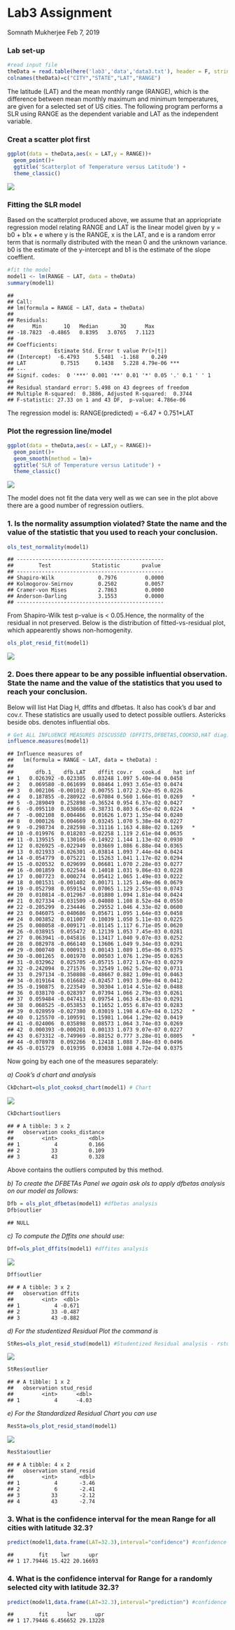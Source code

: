 Lab3 Assignment
================
Somnath Mukherjee
Feb 7, 2019

### Lab set-up

``` r
#read input file
theData = read.table(here('lab3','data','data3.txt'), header = F, stringsAsFactors = T) #use here() function to specify path
colnames(theData)=c("CITY","STATE","LAT","RANGE")
```

The latitude (LAT) and the mean monthly range (RANGE), which is the difference between mean monthly maximum and minimum temperatures, are given for a selected set of US cities. The following program performs a SLR using RANGE as the dependent variable and LAT as the independent variable.  
###  Creat a scatter plot first

``` r
ggplot(data = theData,aes(x = LAT,y = RANGE))+
  geom_point()+
  ggtitle('Scatterplot of Temperature versus Latitude') +
  theme_classic()
```

![](Lab3_Assignment__files/figure-markdown_github/unnamed-chunk-3-1.png)

### Fitting the SLR model

Based on the scatterplot produced above, we assume that an appriopriate regression model relating RANGE and LAT is the linear model given by
y = b0 + b1x + e
where y is the RANGE, x is the LAT, and e is a random error term that is normally distributed with the mean 0 and the unknown variance.
b0 is the estimate of the y-intercept and b1 is the estimate of the slope coeffient.

``` r
#fit the model
model1 <‐ lm(RANGE ~ LAT, data = theData)
summary(model1)
```

    ## 
    ## Call:
    ## lm(formula = RANGE ~ LAT, data = theData)
    ## 
    ## Residuals:
    ##      Min       1Q   Median       3Q      Max 
    ## -18.7823  -0.4865   0.8395   3.0765   7.1123 
    ## 
    ## Coefficients:
    ##             Estimate Std. Error t value Pr(>|t|)    
    ## (Intercept)  -6.4793     5.5481  -1.168    0.249    
    ## LAT           0.7515     0.1438   5.228 4.79e-06 ***
    ## ---
    ## Signif. codes:  0 '***' 0.001 '**' 0.01 '*' 0.05 '.' 0.1 ' ' 1
    ## 
    ## Residual standard error: 5.498 on 43 degrees of freedom
    ## Multiple R-squared:  0.3886, Adjusted R-squared:  0.3744 
    ## F-statistic: 27.33 on 1 and 43 DF,  p-value: 4.786e-06

The regression model is:
RANGE(predicted) = -6.47 + 0.751\*LAT

### Plot the regression line/model

``` r
ggplot(data = theData,aes(x = LAT,y = RANGE))+
  geom_point()+
  geom_smooth(method = lm)+
  ggtitle('SLR of Temperature versus Latitude') +
  theme_classic()
```

![](Lab3_Assignment__files/figure-markdown_github/unnamed-chunk-5-1.png)

The model does not fit the data very well as we can see in the plot above there are a good number of regression outliers.

### 1. Is the normality assumption violated? State the name and the value of the statistic that you used to reach your conclusion.

``` r
ols_test_normality(model1)
```

    ## -----------------------------------------------
    ##        Test             Statistic       pvalue  
    ## -----------------------------------------------
    ## Shapiro-Wilk              0.7976         0.0000 
    ## Kolmogorov-Smirnov        0.2502         0.0057 
    ## Cramer-von Mises          2.7863         0.0000 
    ## Anderson-Darling          3.1553         0.0000 
    ## -----------------------------------------------

From Shapiro-Wilk test p-value is &lt; 0.05.Hence, the normality of the residual in not preserved.
Below is the distribution of fitted-vs-residual plot, which appearently shows non-homogenity.

``` r
ols_plot_resid_fit(model1)
```

![](Lab3_Assignment__files/figure-markdown_github/unnamed-chunk-7-1.png)

### 2. Does there appear to be any possible influential observation. State the name and the value of the statistics that you used to reach your conclusion.

Below will list Hat Diag H, dffits and dfbetas. It also has cook’s d bar and cov.r. These statistics are usually used to detect possible outliers.
Astericks beside obs. denotes influential obs.

``` r
# Get ALL INFLUENCE MEASURES DISCUSSED (DFFITS,DFBETAS,COOKSD,HAT diag)
influence.measures(model1)
```

    ## Influence measures of
    ##   lm(formula = RANGE ~ LAT, data = theData) :
    ## 
    ##       dfb.1_   dfb.LAT    dffit cov.r   cook.d    hat inf
    ## 1   0.026392 -0.023305  0.03248 1.097 5.40e-04 0.0458    
    ## 2   0.069580 -0.061699  0.08464 1.093 3.65e-03 0.0474    
    ## 3   0.002106 -0.001012  0.00755 1.072 2.92e-05 0.0226    
    ## 4   0.187855 -0.280922 -0.67084 0.560 1.66e-01 0.0269   *
    ## 5  -0.289049  0.252898 -0.36524 0.954 6.37e-02 0.0427    
    ## 6  -0.095110  0.038608 -0.38731 0.803 6.65e-02 0.0224   *
    ## 7  -0.002108  0.004466  0.01626 1.073 1.35e-04 0.0240    
    ## 8   0.000126  0.004669  0.03245 1.070 5.38e-04 0.0227    
    ## 9  -0.298734  0.282598 -0.31116 1.163 4.88e-02 0.1269   *
    ## 10 -0.019976  0.018203 -0.02258 1.119 2.61e-04 0.0635    
    ## 11 -0.139515  0.130166 -0.14922 1.144 1.13e-02 0.0930   *
    ## 12  0.026925 -0.022949  0.03669 1.086 6.88e-04 0.0365    
    ## 13  0.021933 -0.026301 -0.03814 1.093 7.44e-04 0.0424    
    ## 14 -0.054779  0.075221  0.15263 1.041 1.17e-02 0.0294    
    ## 15 -0.020532  0.029699  0.06681 1.070 2.28e-03 0.0277    
    ## 16 -0.001859  0.022544  0.14018 1.031 9.86e-03 0.0228    
    ## 17  0.007723  0.000274  0.05412 1.065 1.49e-03 0.0222    
    ## 18  0.001531 -0.001402  0.00171 1.125 1.49e-06 0.0679    
    ## 19 -0.052798  0.059154  0.07065 1.129 2.55e-03 0.0743    
    ## 20  0.010814 -0.012967 -0.01880 1.094 1.81e-04 0.0424    
    ## 21  0.027334 -0.031509 -0.04080 1.108 8.52e-04 0.0550    
    ## 22 -0.205299  0.234446  0.29552 1.046 4.33e-02 0.0600    
    ## 23  0.046075 -0.040686  0.05671 1.095 1.64e-03 0.0458    
    ## 24  0.003852  0.011007  0.10039 1.050 5.11e-03 0.0225    
    ## 25  0.008058 -0.009171 -0.01145 1.117 6.71e-05 0.0620    
    ## 26 -0.038915  0.055472  0.12139 1.053 7.45e-03 0.0281    
    ## 27  0.063941 -0.045816  0.13417 1.040 9.07e-03 0.0252    
    ## 28  0.082978 -0.066140  0.13606 1.049 9.34e-03 0.0291    
    ## 29 -0.000740  0.000913  0.00143 1.089 1.05e-06 0.0375    
    ## 30 -0.001265  0.001970  0.00503 1.076 1.29e-05 0.0263    
    ## 31 -0.032962  0.025705 -0.05715 1.072 1.67e-03 0.0279    
    ## 32 -0.242094  0.271576  0.32549 1.062 5.26e-02 0.0731    
    ## 33  0.297134 -0.350808 -0.48667 0.882 1.09e-01 0.0463    
    ## 34 -0.019164  0.016682 -0.02457 1.093 3.09e-04 0.0412    
    ## 35 -0.190875  0.223549  0.30304 1.014 4.51e-02 0.0488    
    ## 36  0.038170 -0.028397  0.07394 1.066 2.79e-03 0.0261    
    ## 37  0.059484 -0.047413  0.09754 1.063 4.83e-03 0.0291    
    ## 38  0.068525 -0.053853  0.11652 1.055 6.87e-03 0.0283    
    ## 39  0.028959 -0.027380  0.03019 1.198 4.67e-04 0.1252   *
    ## 40  0.125570 -0.109591  0.15981 1.064 1.29e-02 0.0419    
    ## 41 -0.024006  0.035898  0.08573 1.064 3.74e-03 0.0269    
    ## 42  0.000393 -0.000201  0.00133 1.073 9.07e-07 0.0227    
    ## 43  0.673312 -0.749969 -0.88152 0.777 3.28e-01 0.0805   *
    ## 44 -0.078978  0.092266  0.12418 1.088 7.84e-03 0.0496    
    ## 45 -0.015729  0.019395  0.03038 1.088 4.72e-04 0.0375

Now going by each one of the measures separately:

*a) Cook’s d chart and analysis*

``` r
CkDchart=ols_plot_cooksd_chart(model1) # Chart
```

![](Lab3_Assignment__files/figure-markdown_github/unnamed-chunk-9-1.png)

``` r
CkDchart$outliers 
```

    ## # A tibble: 3 x 2
    ##   observation cooks_distance
    ##         <int>          <dbl>
    ## 1           4          0.166
    ## 2          33          0.109
    ## 3          43          0.328

Above contains the outliers computed by this method.

*b) To create the DFBETAs Panel we again ask ols to apply dfbetas analysis on our model as follows:*

``` r
Dfb = ols_plot_dfbetas(model1) #dfbetas analysis
Dfb$outlier
```

    ## NULL

*c) To compute the Dffits one should use:*

``` r
Dff=ols_plot_dffits(model1) #dffites analysis
```

![](Lab3_Assignment__files/figure-markdown_github/unnamed-chunk-12-1.png)

``` r
Dff$outlier
```

    ## # A tibble: 3 x 2
    ##   observation dffits
    ##         <int>  <dbl>
    ## 1           4 -0.671
    ## 2          33 -0.487
    ## 3          43 -0.882

*d) For the studentized Residual Plot the command is*

``` r
StRes=ols_plot_resid_stud(model1) #Studentized Residual analysis - rstudent
```

![](Lab3_Assignment__files/figure-markdown_github/unnamed-chunk-13-1.png)

``` r
StRes$outlier
```

    ## # A tibble: 1 x 2
    ##   observation stud_resid
    ##         <int>      <dbl>
    ## 1           4      -4.03

*e) For the Standardized Residual Chart you can use*

``` r
ResSta=ols_plot_resid_stand(model1)
```

![](Lab3_Assignment__files/figure-markdown_github/unnamed-chunk-14-1.png)

``` r
ResSta$outlier
```

    ## # A tibble: 4 x 2
    ##   observation stand_resid
    ##         <int>       <dbl>
    ## 1           4       -3.46
    ## 2           6       -2.41
    ## 3          33       -2.12
    ## 4          43       -2.74

### 3. What is the confidence interval for the mean Range for all cities with latitude 32.3?

``` r
predict(model1,data.frame(LAT=32.3),interval="confidence") #confidence for mean at 95%
```

    ##        fit    lwr      upr
    ## 1 17.79446 15.422 20.16693

### 4. What is the confidence interval for Range for a randomly selected city with latitude 32.3?

``` r
predict(model1,data.frame(LAT=32.3),interval="prediction") #confidence for fitted at 95%
```

    ##        fit      lwr      upr
    ## 1 17.79446 6.456652 29.13228
